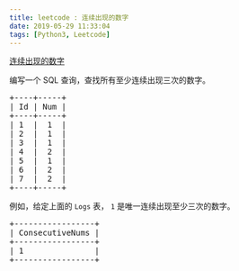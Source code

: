 ```yaml
---
title: leetcode : 连续出现的数字
date: 2019-05-29 11:33:04
tags: [Python3, Leetcode]
---
```


[连续出现的数字](https://leetcode-cn.com/problems/consecutive-numbers/)

<p>编写一个 SQL 查询，查找所有至少连续出现三次的数字。</p>

<!-- more -->

<pre>+----+-----+
| Id | Num |
+----+-----+
| 1  |  1  |
| 2  |  1  |
| 3  |  1  |
| 4  |  2  |
| 5  |  1  |
| 6  |  2  |
| 7  |  2  |
+----+-----+
</pre>

<p>例如，给定上面的 <code>Logs</code> 表， <code>1</code> 是唯一连续出现至少三次的数字。</p>

<pre>+-----------------+
| ConsecutiveNums |
+-----------------+
| 1               |
+-----------------+
</pre>
